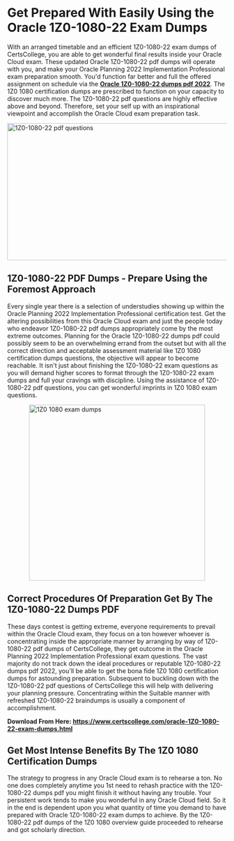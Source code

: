 <h1><strong>Get Prepared With Easily Using the Oracle 1Z0-1080-22 Exam Dumps&nbsp;</strong></h1>
<p><span style="font-weight: 400;">With an arranged timetable and an efficient  1Z0-1080-22 exam dumps of CertsCollege, you are able to get wonderful final results inside your Oracle Cloud exam. These updated Oracle 1Z0-1080-22 pdf dumps will operate with you, and make your Oracle Planning 2022 Implementation Professional exam preparation smooth. You'd function far better and full the offered assignment on schedule via the <strong><a href="https://www.certscollege.com/oracle-1Z0-1080-22-exam-dumps.html">Oracle 1Z0-1080-22 dumps pdf 2022</a></strong>. The 1Z0 1080 certification dumps are prescribed to function on your capacity to discover much more. The  1Z0-1080-22 pdf questions are highly effective above and beyond. Therefore, set your self up with an inspirational viewpoint and accomplish the Oracle Cloud exam preparation task.&nbsp;</span></p>
<p><span style="font-weight: 400;"><img style="display: block; margin-left: auto; margin-right: auto;" src="https://i.ibb.co/CPDK3ps/Yellow-and-Blue-Initiative-Blog-Banner.png" alt="1Z0-1080-22 pdf questions" width="559" height="315" /></span></p>
<h2><strong>1Z0-1080-22 PDF Dumps - Prepare Using the Foremost Approach</strong></h2>
<p><span style="font-weight: 400;">Every single year there is a selection of understudies showing up within the Oracle Planning 2022 Implementation Professional certification test. Get the altering possibilities from this Oracle Cloud exam and just the people today who endeavor 1Z0-1080-22 pdf dumps appropriately come by the most extreme outcomes. Planning for the Oracle 1Z0-1080-22 dumps pdf could possibly seem to be an overwhelming errand from the outset but with all the correct direction and acceptable assessment material like 1Z0 1080 certification dumps questions, the objective will appear to become reachable. It isn't just about finishing the 1Z0-1080-22 exam questions as you will demand higher scores to format through the 1Z0-1080-22 exam dumps and full your cravings with discipline. Using the assistance of 1Z0-1080-22 pdf questions, you can get wonderful imprints in 1Z0 1080 exam questions.</span></p>
<p><span style="font-weight: 400;"><a href="https://tinyurl.com/mwjf8mts"><img style="display: block; margin-left: auto; margin-right: auto;" src="https://i.ibb.co/9tMrhdY/Teacher-Appreciation-Invitation.png" alt="1Z0 1080 exam dumps " width="404" height="404" /></a></span></p>
<h2><strong>Correct Procedures Of Preparation Get By The 1Z0-1080-22 Dumps PDF</strong></h2>
<p><span style="font-weight: 400;">These days contest is getting extreme, everyone requirements to prevail within the Oracle Cloud exam, they focus on a ton however whoever is concentrating inside the appropriate manner by arranging by way of 1Z0-1080-22 pdf dumps of CertsCollege, they get outcome in the Oracle Planning 2022 Implementation Professional exam questions. The vast majority do not track down the ideal procedures or reputable 1Z0-1080-22 dumps pdf 2022, you'll be able to get the bona fide 1Z0 1080 certification dumps for astounding preparation. Subsequent to buckling down with the  1Z0-1080-22 pdf questions of CertsCollege this will help with delivering your planning pressure. Concentrating within the Suitable manner with refreshed 1Z0-1080-22 braindumps is usually a component of accomplishment.</span></p>
<p><span style="font-weight: 400;"><strong>Download From Here: <a href="https://www.certscollege.com/oracle-1Z0-1080-22-exam-dumps.html">https://www.certscollege.com/oracle-1Z0-1080-22-exam-dumps.html</a></strong></span></p>
<h2><strong>Get Most Intense Benefits By The 1Z0 1080 Certification Dumps</strong></h2>
<p><span style="font-weight: 400;">The strategy to progress in any Oracle Cloud exam is to rehearse a ton. No one does completely anytime you 1st need to rehash practice with the 1Z0-1080-22 dumps pdf you might finish it without having any trouble. Your persistent work tends to make you wonderful in any Oracle Cloud field. So it in the end is dependent upon you what quantity of time you demand to have prepared with Oracle 1Z0-1080-22 exam dumps to achieve. By the 1Z0-1080-22 pdf dumps of the 1Z0 1080 overview guide proceeded to rehearse and got scholarly direction.</span></p>

